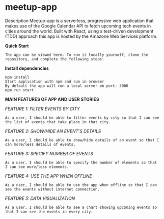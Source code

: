 # meetup-app

Description
Meetup-app is a serverless, progressive web application that makes use of the Google Calendar API to fetch upcoming tech events in cities around the world. Built with React, using a test-driven development (TDD) approach this app is hosted by the Amazone Web Services platform.



**Quick Start**
```
The app can be viewed here. To run it locally yourself, clone the repository, and complete the following steps:
```

**Install dependencies**
```
npm install
Start application with npm and run in browser
By default the app will run a local server on port: 3000
npm run start
```

**MAIN FEATURES OF APP AND USER STORIES**

*FEATURE 1: FILTER EVENTS BY CITY*
```
As a user, I should be able to filter events by city so that I can see the list of events that take place in that city.
```
*FEATURE 2: SHOW/HIDE AN EVENT’S DETAILS*
```
As a user, I should be able to show/hide details of an event so that I can more/less details of events.
```

*FEATURE 3: SPECIFY NUMBER OF EVENTS*
```
As a user, I should be able to specify the number of elements so that I can see more/less elements.
```

*FEATURE 4: USE THE APP WHEN OFFLINE*
```
As a user, I should be able to use the app when offline so that I can see the events without internet connection.
```

*FEATURE 5: DATA VISUALIZATION*
```
As a user, I should be able to see a chart showing upcoming events so that I can see the events in every city.
```
